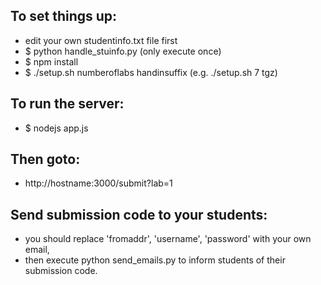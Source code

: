To set things up:
----------------
-	edit your own studentinfo.txt file first
-	$ python handle\_stuinfo.py (only execute once)
-	$ npm install
-	$ ./setup.sh numberoflabs handinsuffix (e.g. ./setup.sh 7 tgz)

To run the server:
----------------
-	$ nodejs app.js

Then goto:
----------------
-	http://hostname:3000/submit?lab=1

Send submission code to your students:
----------------
-	you should replace 'fromaddr', 'username', 'password' with your own email,
-	then execute python send\_emails.py to inform students of their submission code.

